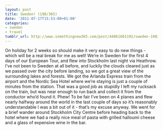```yaml
---
layout: post
title: Sweden! (198/365)
date: '2011-07-17T15:53:00+01:00'
categories:
- sweden
- travel
tumblr_url: http://www.somethingnew365.com/post/44061601192/sweden-198365
---
```

On holiday for 2 weeks so should make it very easy to do new things - which will be a real break for me as well!
We’re in Sweden for the first 4 days of our European Tour, and flew into Stockholm last night via Heathrow. I’ve not been to Sweden at all before, and luckily the clouds cleared just as we passed over the city before landing, so we got a great view of the surrounding lakes and forests.
We got the Arlanda Express train from the airport and the Nordic Sea Hotel where we’re staying is just a couple of minutes from the station. That was a good job as stupidly I left my rucksack on the train, but was near enough to run back and collect it from the conductor who’d found it. Phew! To be fair I’ve been on 4 planes and flew nearly halfway around the world in the last couple of days so it’s reasonably understandable I was a bit out of it - that’s my excuse anyway.
We went for a brief wander around Stockholm City Centre before heading back to the hotel where we had a really nice meal of pasta with grilled halloumi cheese and a glass of expensive wine in the bar.
